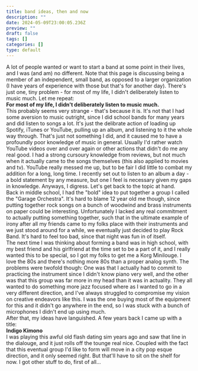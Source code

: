 ```yaml
---
title: band ideas, then and now
description: ""
date: 2024-05-09T23:00:05.236Z
preview: ""
draft: false
tags: []
categories: []
type: default
---
```


A lot of people wanted or want to start a band at some point in their lives, and I was (and am) no different. Note that this page is discussing being a member of an independent, small band, as opposed to a larger organization (I have years of experience with those but that's for another day). There's just one, tiny problem - for most of my life, I didn't deliberately listen to music much. Let me repeat:<br>
**For most of my life, I didn't deliberately listen to music much.**<br>
This probably seems very strange - that's because it is. It's not that I had some aversion to music outright, since I did school bands for many years and did listen to songs a lot. It's just the delibrate action of loading up Spotify, iTunes or YouTube, pulling up an album, and listening to it the whole way through. That's just not something I did, and it caused me to have a profoundly poor knowledge of music in general. Usually I'd rather watch YouTube videos over and over again or other actions that didn't do me any real good. I had a strong cursoury knowledge from reviews, but not much when it actually came to the songs themselves (this also applied to movies and tv). YouTube really messed me up, but to be fair I did little to combat my addition for a long, long time. I recently set out to listen to an album a day - a bold statement by any measure, but one I feel is necessary given my gaps in knowledge. Anyways, I digress. Let's get back to the topic at hand.<br>
Back in middle school, I had the "bold" idea to put together a group I called the "Garage Orchestra". It's hard to blame 12 year old me though, since putting together rock songs on a bunch of woodwind and brass instruments on paper could be interesting. Unfortunately I lacked any real commitment to actually putting something together, such that in the ultimate example of irony after all my friends came to my folks place with their instruments and we just stood around for a while, we eventually just decided to play Rock Band. It's hard to feel too bad, since that night was fun in of itself.<br>
The next time I was thinking about forming a band was in high school, with my best friend and his girlfriend at the time set to be a part of it, and I really wanted this to be special, so I got my folks to get me a Korg Minilouge. I love the 80s and there's nothing more 80s than a proper analog synth. The problems were twofold though: One was that I actually had to commit to practicing the instrument since I didn't know piano very well, and the other was that this group was far more in my head than it was in actuality. They all wanted to do something more jazz focused where as I wanted to go in a very different direction, and I've always struggled to compromise my vision on creative endeavors like this. I was the one buying most of the equipment for this and it didn't go anywhere in the end, so I was stuck with a bunch of microphones I didn't end up using much.<br>
After that, my ideas have languished. A few years back I came up with a title:<br>
**Indigo Kimono**<br>
I was playing this awful old flash dating sim years ago and saw that line in the dialouge, and it just rolls off the tounge real nice. Coupled with the fact that this eventual group I'd like to form will move in a city pop esque direction, and it only seemed right. But that'll have to sit on the shelf for now. I got other stuff to do, first of all...